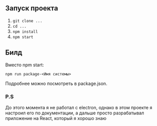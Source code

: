 ## Запуск проекта
1. `git clone ...`
2. `cd ...`
3. `npm install`
4. `npm start`
## Билд
Вместо npm start: 

    npm run package-<Имя системы>
Подробнее можно посмотреть в package.json.

### P.S 
До этого момента я не работал с electron, однако в этом проекте я настроил его по документации, а дальше просто разрабатывал приложение на React, который я хорошо знаю